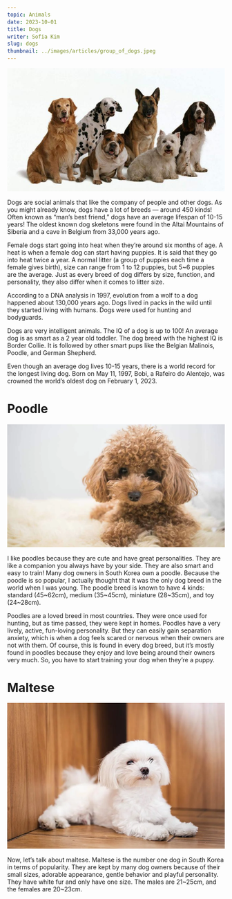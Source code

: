 ```yaml
---
topic: Animals
date: 2023-10-01
title: Dogs
writer: Sofia Kim
slug: dogs
thumbnail: ../images/articles/group_of_dogs.jpeg
---
```

![dogs](../images/articles/group_of_dogs.jpeg)

Dogs are social animals that like the company of people and other dogs. As you might already know, dogs have a lot of breeds — around 450 kinds! Often known as “man’s best friend,” dogs have an average lifespan of 10-15 years! The oldest known dog skeletons were found in the Altai Mountains of Siberia and a cave in Belgium from 33,000 years ago.

Female dogs start going into heat when they’re around six months of age. A heat is when a female dog can start having puppies. It is said that they go into heat twice a year. A normal litter (a group of puppies each time a female gives birth), size can range from 1 to 12 puppies, but 5\~6 puppies are the average. Just as every breed of dog differs by size, function, and personality, they also differ when it comes to litter size.

According to a DNA analysis in 1997, evolution from a wolf to a dog happened about 130,000 years ago. Dogs lived in packs in the wild until they started living with humans. Dogs were used for hunting and bodyguards.

Dogs are very intelligent animals. The IQ of a dog is up to 100! An average dog is as smart as a 2 year old toddler. The dog breed with the highest IQ is Border Collie. It is followed by other smart pups like the Belgian Malinois, Poodle, and German Shepherd.

Even though an average dog lives 10-15 years, there is a world record for the longest living dog. Born on May 11, 1997, Bobi, a Rafeiro do Alentejo, was crowned the world’s oldest dog on February 1, 2023.

# Poodle
![toy_poodle](../images/articles/toy_poodle.webp)

I like poodles because they are cute and have great personalities. They are like a companion you always have by your side. They are also smart and easy to train!
Many dog owners in South Korea own a poodle. Because the poodle is so popular, I actually thought that it was the only dog breed in the world when I was young. The poodle breed is known to have 4 kinds: standard (45\~62cm), medium (35\~45cm), miniature (28\~35cm), and toy (24\~28cm).

Poodles are a loved breed in most countries. They were once used for hunting, but as time passed, they were kept in homes. Poodles have a very lively, active, fun-loving personality. But they can easily gain separation anxiety, which is when a dog feels scared or nervous when their owners are not with them. Of course, this is found in every dog breed, but it’s mostly found in poodles because they enjoy and love being around their owners very much. So, you have to start training your dog when they’re a puppy. 

# Maltese
![maltese](../images/articles/maltese.webp)

Now, let’s talk about maltese. Maltese is the number one dog in South Korea in terms of popularity. They are kept by many dog owners because of their small sizes, adorable appearance, gentle behavior and playful personality. They have white fur and only have one size. The males are 21\~25cm, and the females are 20\~23cm. 